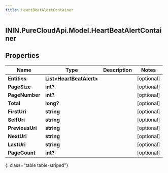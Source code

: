 ```yaml
---
title: HeartBeatAlertContainer
---
```

## ININ.PureCloudApi.Model.HeartBeatAlertContainer

## Properties

|Name | Type | Description | Notes|
|------------ | ------------- | ------------- | -------------|
| **Entities** | [**List&lt;HeartBeatAlert&gt;**](HeartBeatAlert.html) |  | [optional] |
| **PageSize** | **int?** |  | [optional] |
| **PageNumber** | **int?** |  | [optional] |
| **Total** | **long?** |  | [optional] |
| **FirstUri** | **string** |  | [optional] |
| **SelfUri** | **string** |  | [optional] |
| **PreviousUri** | **string** |  | [optional] |
| **NextUri** | **string** |  | [optional] |
| **LastUri** | **string** |  | [optional] |
| **PageCount** | **int?** |  | [optional] |
{: class="table table-striped"}


